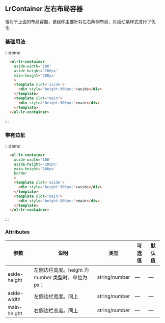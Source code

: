 ## LrContainer 左右布局容器

相对于上面的布局容器，该组件主要针对左右两侧布局，对滚动条样式进行了优化.

### 基础用法

:::demo
```html
  <el-lr-container
    aside-width='100'
    aside-height='200px'
    main-height='200px'
    >
    <template slot='aside'>
      <div style="height:300px;">aside</div>
    </template>
    <template slot="main">
      <div style="height:300px;">main</div>
    </template>
  </el-lr-container>
```
:::

### 带有边框

:::demo
```html
  <el-lr-container
    aside-width='100'
    aside-height='200px'
    main-height='200px'
    border
    >
    <template slot='aside'>
      <div style="height:300px;">aside</div>
    </template>
    <template slot="main">
      <div style="height:300px;">main</div>
    </template>
  </el-lr-container>
```
:::

### Attributes
| 参数      |   说明    |  类型     | 可选值       | 默认值   |
|---------- | -------- |---------- |-------------  |-------- |
| aside-height |左侧边栏高度。height 为 number 类型时，单位为px； | string/number   |  —  |  —  |
| aside-width | 左侧边栏宽度。同上 | string/number   |  —  |  —  |
| main-height | 右侧边栏高度。同上 | string/number   |  —  |  —  |